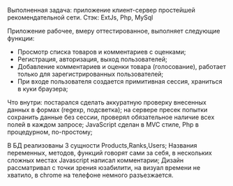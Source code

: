 Выполненная задача:
приложение клиент-сервер простейшей рекомендательной сети. 
Стэк: ExtJs, Php, MySql

Приложение рабочее, вмеру оттестированное, выполняет следующие функции:
- Просмотр списка товаров и комментариев с оценками;
- Регистрация, авторизация, выход пользователей;
- Добавление комментариев и оценки товара (голосование), работает только для зарегистрированных пользователей;
- При входе пользователя создается примитивная сессия, храниться в куки браузера;

Что внутри:
постарался сделать аккуратную проверку внесенных данных в формах (regexp, подсветка);
на сервере пресек попытки сохранить данные без сессии, проверял обязательное наличие всех полей в каждом запросе;
JavaScript сделан в MVC стиле, Php в процедурном, по-простому; 

В БД реализованы 3 сущности Products,Ranks,Users;
Названия переменных, методов, функций говорят сами за себя, в нескольких сложных местах Javascript написал комментарии;
Дизайн рассматривал с точки зрения юзабилити, на визуал времени не хватило, в chrome на телефоне немного разъезжается.


